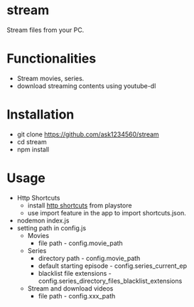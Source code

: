 # stream
Stream files from your PC.

# Functionalities
* Stream movies, series.
* download streaming contents using youtube-dl

# Installation
* git clone https://github.com/ask1234560/stream
* cd stream
* npm install

# Usage
* Http Shortcuts 
  * install [http shortcuts](https://play.google.com/store/apps/details?id=ch.rmy.android.http_shortcuts&hl=en_IN&gl=US) from playstore
  * use import feature in the app to import shortcuts.json.
* nodemon index.js
* setting path in config.js
  * Movies 
    * file path - config.movie_path 
  * Series 
    * directory path - config.movie_path 
    * default starting episode - config.series_current_ep 
    * blacklist file extensions - config.series_directory_files_blacklist_extensions 
  * Stream and download videos 
    * file path - config.xxx_path 
 
